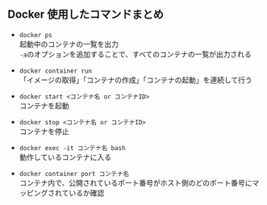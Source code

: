 ## Docker 使用したコマンドまとめ

- `docker ps`  
  起動中のコンテナの一覧を出力  
`-a`のオプションを追加することで、すべてのコンテナの一覧が出力される  
 
 - `docker container run`  
  「イメージの取得」「コンテナの作成」「コンテナの起動」を連続して行う
  
 - `docker start <コンテナ名 or コンテナID>`  
  	コンテナを起動
    
 - `docker stop <コンテナ名 or コンテナID>`  
  	コンテナを停止
    
 - `docker exec -it コンテナ名 bash`  
  	動作しているコンテナに入る
 
 - `docker container port コンテナ名`  
  コンテナ内で、公開されているポート番号がホスト側のどのポート番号にマッピングされているか確認  
